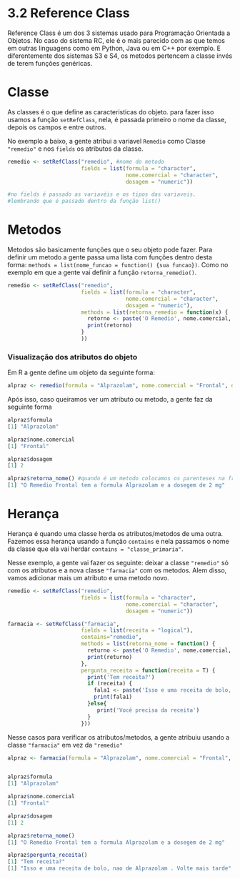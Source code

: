 # 3.2 Reference Class

Reference Class é um dos 3 sistemas usado para Programação Orientada a Objetos.
No caso do sistema RC, ele é o mais parecido com as que temos em outras linguagens como em Python, Java ou em C++ por exemplo. E diferentemente dos sistemas S3 e S4,
os metodos pertencem a classe invés de terem funções genéricas.

# Classe
As classes é o que define as caracteristicas do objeto. para fazer isso usamos a função `setRefClass`, nela, é passada primeiro o nome da classe, depois os campos e entre outros.

No exemplo a baixo, a gente atribui a variavel `Remedio` como Classe `"remedio"`
e nos `fields` os atributos da classe.

```r
remedio <- setRefClass("remedio", #nome do metodo
                       fields = list(formula = "character",
                                     nome.comercial = "character",
                                     dosagem = "numeric")) 

#no fields é passado as variavéis e os tipos das variaveis.
#lembrando que é passado dentro da função list()
```

# Metodos
Metodos são basicamente funções que o seu objeto pode fazer. Para definir um metodo a gente passa uma lista com funções dentro desta forma:
`methods = list(nome_funcao = function() {sua funcao})`. Como no exemplo em que a gente vai definir a função `retorna_remedio()`. 

```r
remedio <- setRefClass("remedio",
                       fields = list(formula = "character",
                                     nome.comercial = "character",
                                     dosagem = "numeric"),
                       methods = list(retorna_remedio = function(x) {
                         retorno <- paste('O Remedio', nome.comercial,'tem a formula', formula,'e a dosegem de',dosagem ,'mg')
                         print(retorno)
                       }
                       ))
```

### Visualização dos atributos do objeto
Em R a gente define um objeto da seguinte forma:

```r
alpraz <- remedio(formula = "Alprazolam", nome.comercial = "Frontal", dosagem = 2)
```

Após isso, caso queiramos ver um atributo ou metodo, a gente faz da seguinte forma

```r
alpraz$formula
[1] "Alprazolam"

alpraz$nome.comercial
[1] "Frontal"

alpraz$dosagem
[1] 2

alpraz$retorna_nome() #quando é um metodo colocamos os parenteses na frente já que é uma função
[1] "O Remedio Frontal tem a formula Alprazolam e a dosegem de 2 mg"
```

# Herança
Herança é quando uma classe herda os atributos/metodos de uma outra. Fazemos essa herança usando a função `contains` e nela passamos o nome da classe que ela vai herdar `contains = "classe_primaria"`.

Nesse exemplo, a gente vai fazer os seguinte: deixar a classe `"remedio"` só com os atributos e a nova classe `"farmacia"` com os metodos. Alem disso, vamos adicionar mais um atributo e uma metodo novo.

```r
remedio <- setRefClass("remedio",
                       fields = list(formula = "character",
                                     nome.comercial = "character",
                                     dosagem = "numeric"))

farmacia <- setRefClass("farmacia",
                       fields = list(receita = "logical"),
                       contains="remedio",
                       methods = list(retorna_nome = function() {
                         returno <- paste('O Remedio', nome.comercial,'tem a formula', formula,'e a dosegem de',dosagem ,'mg')
                         print(returno)
                       },
                       pergunta_receita = function(receita = T) {
                         print('Tem receita?')
                         if (receita) {
                           fala1 <- paste('Isso e uma receita de bolo, nao de', formula,'. Volte mais tarde')
                           print(fala1)
                         }else{
                            print('Você precisa da receita')
                         }
                       }))

```

Nesse casos para verificar os atributos/metodos, a gente atribuiu usando a classe `"farmacia"` em vez da `"remedio"`

```r
alpraz <- farmacia(formula = "Alprazolam", nome.comercial = "Frontal", dosagem = 2, receita=T)
```

```r

alpraz$formula
[1] "Alprazolam"

alpraz$nome.comercial
[1] "Frontal"

alpraz$dosagem
[1] 2

alpraz$retorna_nome()
[1] "O Remedio Frontal tem a formula Alprazolam e a dosegem de 2 mg"

alpraz$pergunta_receita()
[1] "Tem receita?"
[1] "Isso e uma receita de bolo, nao de Alprazolam . Volte mais tarde"
```